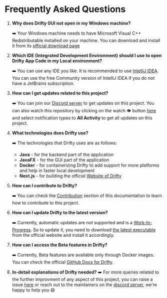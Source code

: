 # Frequently Asked Questions

1. **Why does Drifty GUI not open in my Windows machine?**

    ➡️ Your Windows machine needs to have Microsoft Visual C++ Redistributable installed on your machine. You can download and install it from its [official download page](https://learn.microsoft.com/en-us/cpp/windows/latest-supported-vc-redist?view=msvc-170)

2. **Which IDE (Integrated Development Environment) should I use to open Drifty App Code in my Local environment?**
   
    ➡️ You can use any IDE you like. It is recommended to use [IntelliJ IDEA](https://www.jetbrains.com/idea/). You can use the free Community version of IntelliJ IDEA if you do not have a JetBrains subscription.

3. **How can I get updates related to this project?**
    
    ➡️ You can join our [Discord server](https://discord.com/invite/DeT4jXPfkG) to get updates on this project. You can also watch this repository by clicking on the watch 👁️ button [here](https://github.com/SaptarshiSarkar12/Drifty) and select notification types to **All Activity** to get all updates on this project.

4. **What technologies does Drifty use?**
   
    ➡️ The technologies that Drifty uses are as follows:
    - **Java** - for the backend part of the application
    - **JavaFX** - for the GUI part of the application
    - **Docker** - for containerizing Drifty to add support for more platforms and help in faster local development
    - **Next.js** - for building the official [Website of Drifty](https://saptarshisarkar12.github.io/Drifty/)

5. **How can I contribute to Drifty?**
   
    ➡️ You can check the [Contribution](https://github.com/SaptarshiSarkar12/Drifty/blob/master/CONTRIBUTING.md) section of this documentation to learn how to contribute to this project.

6. **How can I update Drifty to the latest version?**

    ➡️ Currently, automatic updates are not supported and is a [Work-In-Progress](https://github.com/SaptarshiSarkar12/Drifty/issues/217). So to update it, you need to download [the latest executable](https://saptarshisarkar12.github.io/Drifty/download) from the official website and install it accordingly.

7. **How can I access the Beta features in Drifty?**

    ➡️ Currently, Beta features are available only through Docker images. You can check the official [GitHub Docs for Drifty](https://github.com/SaptarshiSarkar12/Drifty/blob/master/README.md).

8. **In-detail explanations of Drifty needed?**
    ➡️ For more queries related to the further improvment of any aspect of this project, you can raise a issue [here](https://github.com/SaptarshiSarkar12/Drifty/issues) or reach out to the maintainers on the [discord server](https://discord.com/invite/DeT4jXPfkG), we're happy to help you 😄

